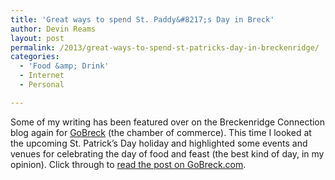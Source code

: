 ```yaml
---
title: 'Great ways to spend St. Paddy&#8217;s Day in Breck'
author: Devin Reams
layout: post
permalink: /2013/great-ways-to-spend-st-patricks-day-in-breckenridge/
categories:
  - 'Food &amp; Drink'
  - Internet
  - Personal

---
```

Some of my writing has been featured over on the Breckenridge Connection blog again for [GoBreck][1] (the chamber of commerce). This time I looked at the upcoming St. Patrick&#8217;s Day holiday and highlighted some events and venues for celebrating the day of food and feast (the best kind of day, in my opinion). Click through to [read the post on GoBreck.com][2].

 [1]: http://www.gobreck.com/
 [2]: http://blog.gobreck.com/index.php/2013/11/breck-events/great-ways-to-spend-st-patricks-day-in-breckenridge/